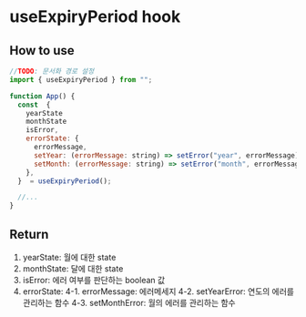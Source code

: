 # useExpiryPeriod hook

## How to use

```js
//TODO: 문서화 경로 설정
import { useExpiryPeriod } from "";

function App() {
  const  {
    yearState
    monthState
    isError,
    errorState: {
      errorMessage,
      setYear: (errorMessage: string) => setError("year", errorMessage),
      setMonth: (errorMessage: string) => setError("month", errorMessage),
    },
  }  = useExpiryPeriod();

  //...
}
```

## Return

1. yearState: 월에 대한 state
2. monthState: 달에 대한 state
3. isError: 에러 여부를 판단하는 boolean 값
4. errorState:
   4-1. errorMessage: 에러메세지
   4-2. setYearError: 연도의 에러를 관리하는 함수
   4-3. setMonthError: 월의 에러를 관리하는 함수

